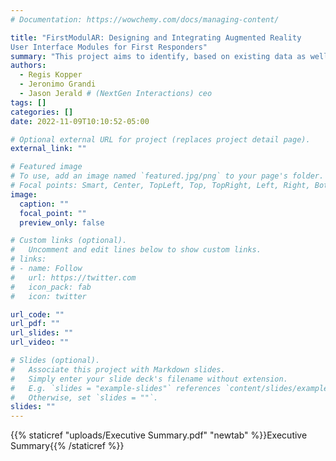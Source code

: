 ```yaml
---
# Documentation: https://wowchemy.com/docs/managing-content/

title: "FirstModulAR: Designing and Integrating Augmented Reality
User Interface Modules for First Responders"
summary: "This project aims to identify, based on existing data as well as systematic collaboration with first responders, areas where AR can most benefit public safety and investigate how to solve for challenges through a modular design approach"
authors: 
  - Regis Kopper
  - Jeronimo Grandi
  - Jason Jerald # (NextGen Interactions) ceo
tags: []
categories: []
date: 2022-11-09T10:10:52-05:00

# Optional external URL for project (replaces project detail page).
external_link: ""

# Featured image
# To use, add an image named `featured.jpg/png` to your page's folder.
# Focal points: Smart, Center, TopLeft, Top, TopRight, Left, Right, BottomLeft, Bottom, BottomRight.
image:
  caption: ""
  focal_point: ""
  preview_only: false

# Custom links (optional).
#   Uncomment and edit lines below to show custom links.
# links:
# - name: Follow
#   url: https://twitter.com
#   icon_pack: fab
#   icon: twitter

url_code: ""
url_pdf: ""
url_slides: ""
url_video: ""

# Slides (optional).
#   Associate this project with Markdown slides.
#   Simply enter your slide deck's filename without extension.
#   E.g. `slides = "example-slides"` references `content/slides/example-slides.md`.
#   Otherwise, set `slides = ""`.
slides: ""
---
```

{{% staticref "uploads/Executive Summary.pdf" "newtab" %}}Executive Summary{{% /staticref %}}
